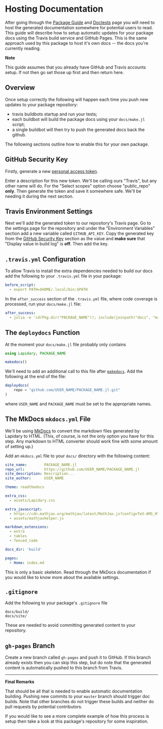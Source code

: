 # Hosting Documentation

After going through the [Package Guide]({ref}) and [Doctests]({ref}) page you will need to
host the generated documentation somewhere for potential users to read. This guide will
describe how to setup automatic updates for your package docs using the Travis build service
and GitHub Pages. This is the same approach used by this package to host it's own docs --
the docs you're currently reading.

**Note**

This guide assumes that you already have GitHub and Travis accounts setup. If not then go
set those up first and then return here.

## Overview

Once setup correctly the following will happen each time you push new updates to your
package repository:

- travis buildbots startup and run your tests;
- each buildbot will build the package docs using your `docs/make.jl` script;
- a single buildbot will then try to push the generated docs back the github.

The following sections outline how to enable this for your own package.

## GitHub Security Key

Firstly, generate a new [personal access token](https://github.com/settings/tokens).

Enter a description for this new token. We'll be calling ours "Travis", but any other name
will do. For the "Select scopes" option choose "public_repo" **only**. Then generate the
token and save it somewhere safe. We'll be needing it during the next section.

## Travis Environment Settings

Next we'll add the generated token to our repository's Travis page. Go to the settings page
for the repository and under the "Environment Variables" section add a new variable called
`GITHUB_API_KEY`. Copy the generated key from the [GitHub Security Key]({ref}) section as
the value and **make sure** that "Display value in build log" is **off**. Then add the key.

## `.travis.yml` Configuration

To allow Travis to install the extra dependencies needed to build our docs add the following
to your `.travis.yml` file in your package:

```yaml
before_script:
  - export PATH=$HOME/.local/bin:$PATH
```

In the `after_success` section of the `.travis.yml` file, where code coverage is processed,
run your `docs/make.jl` file:

```yaml
after_success:
  - julia -e 'cd(Pkg.dir("PACKAGE_NAME")); include(joinpath("docs", "make.jl"))'
```

## The `deploydocs` Function

At the moment your `docs/make.jl` file probably only contains

```julia
using Lapidary, PACKAGE_NAME

makedocs()
```

We'll need to add an additional call to this file after [`makedocs`]({ref}). Add the
following at the end of the file:

```julia
deploydocs(
    repo = "github.com/USER_NAME/PACKAGE_NAME.jl.git"
)
```

where `USER_NAME` and `PACKAGE_NAME` must be set to the appropriate names.

## The MkDocs `mkdocs.yml` File

We'll be using [MkDocs](http://www.mkdocs.org) to convert the markdown files generated by
Lapidary to HTML. (This, of course, is not the only option you have for this step. Any
markdown to HTML converter should work fine with some amount of setting up.)

Add an `mkdocs.yml` file to your `docs/` directory with the following content:

```yaml
site_name:        PACKAGE_NAME.jl
repo_url:         https://github.com/USER_NAME/PACKAGE_NAME.jl
site_description: Description...
site_author:      USER_NAME

theme: readthedocs

extra_css:
  - assets/Lapidary.css

extra_javascript:
  - https://cdn.mathjax.org/mathjax/latest/MathJax.js?config=TeX-AMS_HTML
  - assets/mathjaxhelper.js

markdown_extensions:
  - extra
  - tables
  - fenced_code

docs_dir: 'build'

pages:
  - Home: index.md
```

This is only a basic skeleton. Read through the MkDocs documentation if you would like to
know more about the available settings.

## `.gitignore`

Add the following to your package's `.gitignore` file

```
docs/build/
docs/site/
```

These are needed to avoid committing generated content to your repository.

## `gh-pages` Branch

Create a new branch called `gh-pages` and push it to GitHub. If this branch already exists
then you can skip this step, but do note that the generated content is automatically pushed
to this branch from Travis.

---

**Final Remarks**

That should be all that is needed to enable automatic documentation building. Pushing new
commits to your `master` branch should trigger doc builds. Note that other branches do not
trigger these builds and neither do pull requests by potential contributors.

If you would like to see a more complete example of how this process is setup then take a
look at this package's repository for some inspiration.
